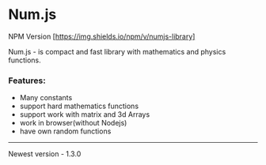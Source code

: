 # Num.js

NPM Version 	[https://img.shields.io/npm/v/numjs-library]

Num.js - is compact and fast library with mathematics and physics functions. 

### Features:

- Many constants
- support hard mathematics functions 
- support work with matrix and 3d Arrays
- work in browser(without Nodejs)
- have own random functions

---

Newest version - 1.3.0
